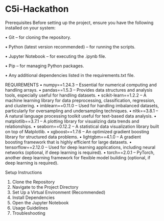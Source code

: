 # C5i-Hackathon
Prerequisites
Before setting up the project, ensure you have the following installed on your system:

•	Git – for cloning the repository.

•	Python (latest version recommended) – for running the scripts.

•	Jupyter Notebook – for executing the .ipynb file.

•	Pip – for managing Python packages.

•	Any additional dependencies listed in the requirements.txt file.

REQUIREMENTS 
•	numpy==1.24.3 – Essential for numerical computing and handling arrays.
•	pandas==1.5.3 – Provides data structures and analysis tools, especially useful for handling datasets.
•	scikit-learn==1.2.2 – A machine learning library for data preprocessing, classification, regression, and clustering.
•	imblearn==0.11.0 – Used for handling imbalanced datasets, particularly for oversampling and undersampling techniques.
•	nltk==3.8.1 – A natural language processing toolkit useful for text-based data analysis.
•	matplotlib==3.7.1 – A plotting library for visualizing data trends and relationships.
•	seaborn==0.12.2 – A statistical data visualization library built on top of Matplotlib.
•	xgboost==1.7.6 – An optimized gradient boosting library for structured data problems.
•	lightgbm==4.1.0 – A gradient boosting framework that is highly efficient for large datasets.
•	tensorflow==2.12.0 – Used for deep learning applications, including neural networks (optional, if deep learning is required).
•	torch==2.0.1 – PyTorch, another deep learning framework for flexible model building (optional, if deep learning is required).

Setup Instructions
1. Clone the Repository
2. Navigate to the Project Directory
3. Set Up a Virtual Environment (Recommended)
4. Install Dependencies
5. Open the Jupyter Notebook
6. Usage Guidelines
7. Troubleshooting
